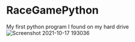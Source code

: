# RaceGamePython
My first python program I found on my hard drive
![Screenshot 2021-10-17 193036](https://user-images.githubusercontent.com/67686622/137638307-b98c317b-f302-43f4-940e-587376463779.png)
